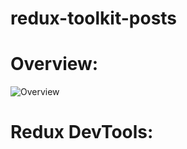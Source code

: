 # redux-toolkit-posts


# Overview:


![Overview](https://user-images.githubusercontent.com/13922445/236696825-d44cbe2e-4f14-492f-b833-250073482567.png)

# Redux DevTools:

